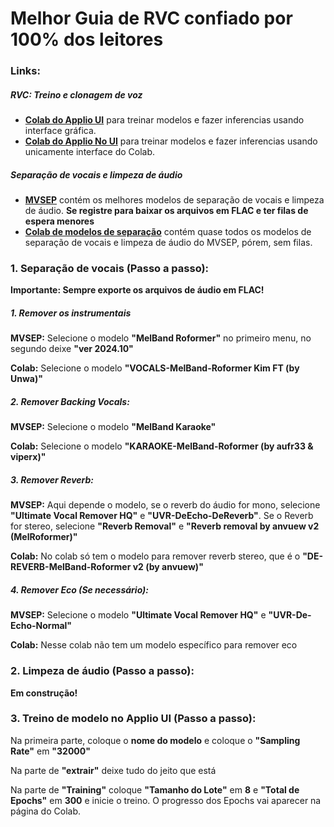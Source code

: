 # **Melhor Guia de RVC confiado por 100% dos leitores**

### **Links:**

##### **RVC: Treino e clonagem de voz**
- [**Colab do Applio UI**](https://colab.research.google.com/github/iahispano/applio/blob/master/assets/Applio.ipynb) para treinar modelos e fazer inferencias usando interface gráfica.
- [**Colab do Applio No UI**](https://colab.research.google.com/github/iahispano/applio/blob/master/assets/Applio_NoUI.ipynb) para treinar modelos e fazer inferencias usando unicamente interface do Colab.

##### **Separação de vocais e limpeza de áudio**

- [**MVSEP**](https://mvsep.com/pt/home) contém os melhores modelos de separação de vocais e limpeza de áudio. **Se registre para baixar os arquivos em FLAC e ter filas de espera menores**
- [**Colab de modelos de separação**](https://colab.research.google.com/github/ShiromiyaG/Guia-RVC/blob/main/Music_Source_Separation_Training_(Colab_Inference)_(Shirou_RVC).ipynb) contém quase todos os modelos de separação de vocais e limpeza de áudio do MVSEP, pórem, sem filas.

### **1. Separação de vocais (Passo a passo):**
**Importante: Sempre exporte os arquivos de áudio em FLAC!**
##### **1. Remover os instrumentais**

**MVSEP:** Selecione o modelo **"MelBand Roformer"** no primeiro menu, no segundo deixe **"ver 2024.10"**

**Colab:** Selecione o modelo **"VOCALS-MelBand-Roformer Kim FT (by Unwa)"**

##### **2. Remover Backing Vocals:**

**MVSEP:** Selecione o modelo **"MelBand Karaoke"**

**Colab:** Selecione o modelo **"KARAOKE-MelBand-Roformer (by aufr33 & viperx)"**

##### **3. Remover Reverb:**

**MVSEP:** Aqui depende o modelo, se o reverb do áudio for mono, selecione **"Ultimate Vocal Remover HQ"** e **"UVR-DeEcho-DeReverb"**. Se o Reverb for stereo, selecione **"Reverb Removal"** e **"Reverb removal by anvuew v2 (MelRoformer)"**

**Colab:** No colab só tem o modelo para remover reverb stereo, que é o **"DE-REVERB-MelBand-Roformer v2 (by anvuew)"**

##### **4. Remover Eco (Se necessário):**

**MVSEP:** Selecione o modelo **"Ultimate Vocal Remover HQ"** e **"UVR-De-Echo-Normal"**

**Colab:** Nesse colab não tem um modelo específico para remover eco

### **2. Limpeza de áudio (Passo a passo):**

**Em construção!**

### **3. Treino de modelo no Applio UI (Passo a passo):**

Na primeira parte, coloque o **nome do modelo** e coloque o **"Sampling Rate"** em **"32000"**

Na parte de **"extrair"** deixe tudo do jeito que está

Na parte de **"Training"** coloque **"Tamanho do Lote"** em **8** e **"Total de Epochs"** em **300** e inicie o treino. O progresso dos Epochs vai aparecer na página do Colab.
